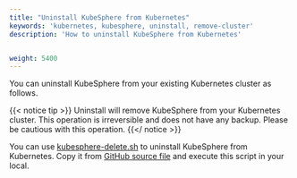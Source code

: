```yaml
---
title: "Uninstall KubeSphere from Kubernetes"
keywords: 'kubernetes, kubesphere, uninstall, remove-cluster'
description: 'How to uninstall KubeSphere from Kubernetes'


weight: 5400
---
```


You can uninstall KubeSphere from your existing Kubernetes cluster as follows.

{{< notice tip >}}
Uninstall will remove KubeSphere from your Kubernetes cluster. This operation is irreversible and does not have any backup. Please be cautious with this operation.
{{</ notice >}}

You can use [kubesphere-delete.sh](https://github.com/kubesphere/ks-installer/blob/master/scripts/kubesphere-delete.sh) to uninstall KubeSphere from Kubernetes. Copy it from [GitHub source file](https://raw.githubusercontent.com/kubesphere/ks-installer/master/scripts/kubesphere-delete.sh) and execute this script in your local.
